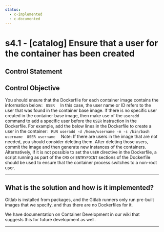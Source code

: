 ```yaml
---
status:
  - c-implemented
  - c-documented
---
```


# s4.1 - \[catalog\] Ensure that a user for the container has been created

## Control Statement

## Control Objective

You should ensure that the Dockerfile for each container image contains the information below:  ```  USER   ```  In this case, the user name or ID refers to the user that was found in the container base image. If there is no specific user created in the container base image, then make use of the `useradd` command to add a specific user before the `USER` instruction in the Dockerfile.    For example, add the below lines in the Dockerfile to create a user in the container:  ```  RUN useradd -d /home/username -m -s /bin/bash username  USER username   ```  Note: If there are users in the image that are not needed, you should consider deleting them. After deleting those users, commit the image and then generate new instances of the containers.    Alternatively, if it is not possible to set the `USER` directive in the Dockerfile, a script running as part of the `CMD` or `ENTRYPOINT` sections of the Dockerfile should be used to ensure that the container process switches to a non-root user.

______________________________________________________________________

## What is the solution and how is it implemented?

Gitlab is installed from packages, and the Gitlab runners only run
pre-built images that we specify, and thus there are no Dockerfiles for it.

We have documentation on Container Development in our wiki that suggests
this for future development as well.

______________________________________________________________________
